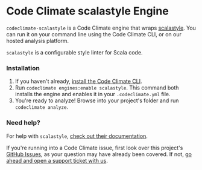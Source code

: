 # Code Climate scalastyle Engine

`codeclimate-scalastyle` is a Code Climate engine that wraps [scalastyle](http://www.scalastyle.org/). You can run it on your command line using the Code Climate CLI, or on our hosted analysis platform.

`scalastyle` is a configurable style linter for Scala code.


### Installation

1. If you haven't already, [install the Code Climate CLI](https://github.com/codeclimate/codeclimate).
2. Run `codeclimate engines:enable scalastyle`. This command both installs the engine and enables it in your `.codeclimate.yml` file.
3. You're ready to analyze! Browse into your project's folder and run `codeclimate analyze`.

### Need help?

For help with `scalastyle`, [check out their documentation](http://www.scalastyle.org/).

If you're running into a Code Climate issue, first look over this project's [GitHub Issues](https://github.com/codeclimate-community/codeclimate-scalastyle/issues), as your question may have already been covered. If not, [go ahead and open a support ticket with us](https://codeclimate.com/help).
